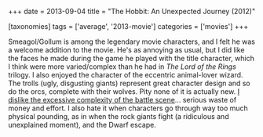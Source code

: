 +++
date = 2013-09-04
title = "The Hobbit: An Unexpected Journey (2012)"

[taxonomies]
tags = ['average', '2013-movie']
categories = ['movies']
+++

Smeagol/Gollum is among the legendary movie characters, and I felt he
was a welcome addition to the movie. He's as annoying as usual, but I
did like the faces he made during the game he played with the title
character, which I think were more varied/complex than he had in *The
Lord of the Rings* trilogy. I also enjoyed the character of the
eccentric animal-lover wizard. The trolls (ugly, disgusting giants)
represent great character design and so do the orcs, complete with their
wolves. Pity none of it is actually new. [I dislike the excessive
complexity of the battle scene]... serious waste of money and effort. I
also hate it when characters go through way too much physical pounding,
as in when the rock giants fight (a ridiculous and unexplained moment),
and the Dwarf escape.

  [I dislike the excessive complexity of the battle scene]: http://tshepang.net/overly-complex-action-sequences
